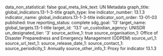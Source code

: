 data_non_statistical: false
goal_meta_link_text: UN Metadata
graph_title: global_indicators.13-1-3-title
graph_type: line
indicator_number: 13.1.3
indicator_name: global_indicators.13-1-3-title
indicator_sort_order: 13-01-03
published: true
reporting_status: complete
sdg_goal: '13'
target_name: global_targets.13-1-title
target_id: '13.1'
un_custodian_agency: UNISDR
un_designated_tier: '3'
source_active_1: true
source_organisation_1: Office of Disaster Preparedness and Emergency Management (ODPEM)
source_url_1: 
source_url_text_1: 
source_release_date_1: 
source_contact_1: 
source_periodicity_1: Annually
source_other_info_1: Proxy for indicator 13.1.3